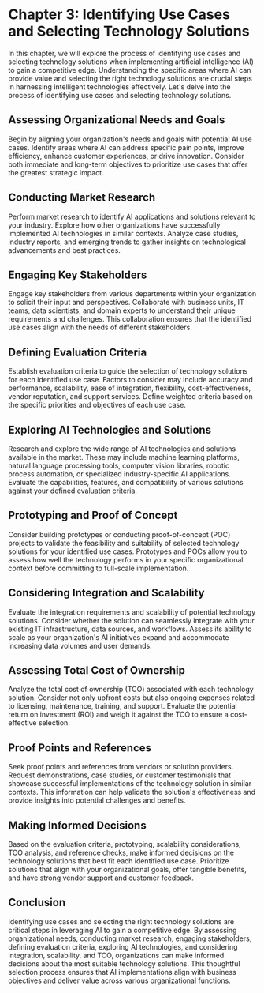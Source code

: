 Chapter 3: Identifying Use Cases and Selecting Technology Solutions
===================================================================

In this chapter, we will explore the process of identifying use cases and selecting technology solutions when implementing artificial intelligence (AI) to gain a competitive edge. Understanding the specific areas where AI can provide value and selecting the right technology solutions are crucial steps in harnessing intelligent technologies effectively. Let's delve into the process of identifying use cases and selecting technology solutions.

Assessing Organizational Needs and Goals
----------------------------------------

Begin by aligning your organization's needs and goals with potential AI use cases. Identify areas where AI can address specific pain points, improve efficiency, enhance customer experiences, or drive innovation. Consider both immediate and long-term objectives to prioritize use cases that offer the greatest strategic impact.

Conducting Market Research
--------------------------

Perform market research to identify AI applications and solutions relevant to your industry. Explore how other organizations have successfully implemented AI technologies in similar contexts. Analyze case studies, industry reports, and emerging trends to gather insights on technological advancements and best practices.

Engaging Key Stakeholders
-------------------------

Engage key stakeholders from various departments within your organization to solicit their input and perspectives. Collaborate with business units, IT teams, data scientists, and domain experts to understand their unique requirements and challenges. This collaboration ensures that the identified use cases align with the needs of different stakeholders.

Defining Evaluation Criteria
----------------------------

Establish evaluation criteria to guide the selection of technology solutions for each identified use case. Factors to consider may include accuracy and performance, scalability, ease of integration, flexibility, cost-effectiveness, vendor reputation, and support services. Define weighted criteria based on the specific priorities and objectives of each use case.

Exploring AI Technologies and Solutions
---------------------------------------

Research and explore the wide range of AI technologies and solutions available in the market. These may include machine learning platforms, natural language processing tools, computer vision libraries, robotic process automation, or specialized industry-specific AI applications. Evaluate the capabilities, features, and compatibility of various solutions against your defined evaluation criteria.

Prototyping and Proof of Concept
--------------------------------

Consider building prototypes or conducting proof-of-concept (POC) projects to validate the feasibility and suitability of selected technology solutions for your identified use cases. Prototypes and POCs allow you to assess how well the technology performs in your specific organizational context before committing to full-scale implementation.

Considering Integration and Scalability
---------------------------------------

Evaluate the integration requirements and scalability of potential technology solutions. Consider whether the solution can seamlessly integrate with your existing IT infrastructure, data sources, and workflows. Assess its ability to scale as your organization's AI initiatives expand and accommodate increasing data volumes and user demands.

Assessing Total Cost of Ownership
---------------------------------

Analyze the total cost of ownership (TCO) associated with each technology solution. Consider not only upfront costs but also ongoing expenses related to licensing, maintenance, training, and support. Evaluate the potential return on investment (ROI) and weigh it against the TCO to ensure a cost-effective selection.

Proof Points and References
---------------------------

Seek proof points and references from vendors or solution providers. Request demonstrations, case studies, or customer testimonials that showcase successful implementations of the technology solution in similar contexts. This information can help validate the solution's effectiveness and provide insights into potential challenges and benefits.

Making Informed Decisions
-------------------------

Based on the evaluation criteria, prototyping, scalability considerations, TCO analysis, and reference checks, make informed decisions on the technology solutions that best fit each identified use case. Prioritize solutions that align with your organizational goals, offer tangible benefits, and have strong vendor support and customer feedback.

Conclusion
----------

Identifying use cases and selecting the right technology solutions are critical steps in leveraging AI to gain a competitive edge. By assessing organizational needs, conducting market research, engaging stakeholders, defining evaluation criteria, exploring AI technologies, and considering integration, scalability, and TCO, organizations can make informed decisions about the most suitable technology solutions. This thoughtful selection process ensures that AI implementations align with business objectives and deliver value across various organizational functions.
